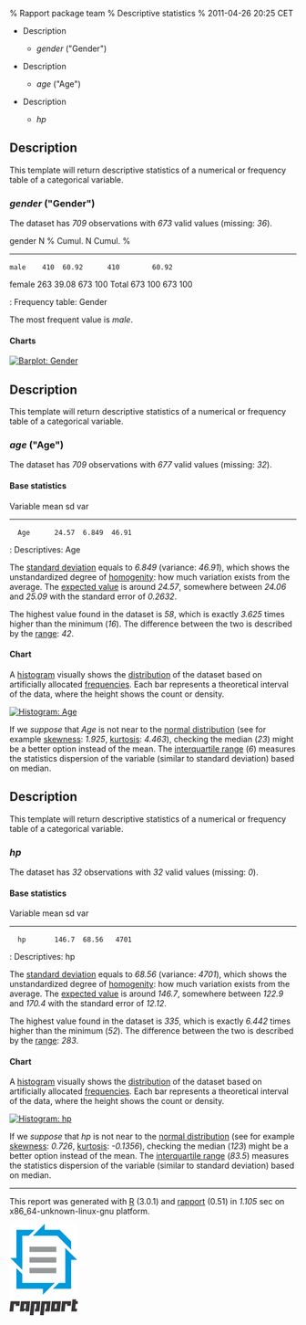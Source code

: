 % Rapport package team
% Descriptive statistics
% 2011-04-26 20:25 CET

-   Description
    -   *gender* ("Gender")

-   Description
    -   *age* ("Age")

-   Description
    -   *hp*


Description
-----------

This template will return descriptive statistics of a numerical or
frequency table of a categorical variable.

### *gender* ("Gender")

The dataset has *709* observations with *673* valid values (missing:
*36*).

   gender    N     %     Cumul. N    Cumul. %
  --------- ---- ------ ----------- -----------
    male    410  60.92      410        60.92
   female   263  39.08      673         100
    Total   673   100       673         100

  : Frequency table: Gender

The most frequent value is *male*.

#### Charts

[![Barplot:
Gender](plots/Descriptives-1.png)](plots/Descriptives-1-hires.png)

Description
-----------

This template will return descriptive statistics of a numerical or
frequency table of a categorical variable.

### *age* ("Age")

The dataset has *709* observations with *677* valid values (missing:
*32*).

#### Base statistics

   Variable    mean     sd    var
  ----------- ------- ------ ------
      Age      24.57  6.849  46.91

  : Descriptives: Age

The [standard
deviation](http://en.wikipedia.org/wiki/Standard_deviation) equals to
*6.849* (variance: *46.91*), which shows the unstandardized degree of
[homogenity](http://en.wikipedia.org/wiki/Homogeneity_(statistics)): how
much variation exists from the average. The [expected
value](http://en.wikipedia.org/wiki/Mean) is around *24.57*, somewhere
between *24.06* and *25.09* with the standard error of *0.2632*.

The highest value found in the dataset is *58*, which is exactly *3.625*
times higher than the minimum (*16*). The difference between the two is
described by the
[range](http://en.wikipedia.org/wiki/Range_(statistics)): *42*.

#### Chart

A [histogram](http://en.wikipedia.org/wiki/Histogram) visually shows the
[distribution](http://en.wikipedia.org/wiki/Probability_distribution) of
the dataset based on artificially allocated
[frequencies](http://en.wikipedia.org/wiki/Statistical_frequency). Each
bar represents a theoretical interval of the data, where the height
shows the count or density.

[![Histogram:
Age](plots/Descriptives-2.png)](plots/Descriptives-2-hires.png)

If we *suppose* that *Age* is not near to the [normal
distribution](http://en.wikipedia.org/wiki/Normal_distribution) (see for
example [skewness](http://en.wikipedia.org/wiki/Skewness): *1.925*,
[kurtosis](http://en.wikipedia.org/wiki/Kurtosis): *4.463*), checking
the median (*23*) might be a better option instead of the mean. The
[interquartile range](http://en.wikipedia.org/wiki/Interquartile_range)
(*6*) measures the statistics dispersion of the variable (similar to
standard deviation) based on median.

Description
-----------

This template will return descriptive statistics of a numerical or
frequency table of a categorical variable.

### *hp*

The dataset has *32* observations with *32* valid values (missing: *0*).

#### Base statistics

   Variable    mean     sd    var
  ----------- ------- ------ ------
      hp       146.7  68.56   4701

  : Descriptives: hp

The [standard
deviation](http://en.wikipedia.org/wiki/Standard_deviation) equals to
*68.56* (variance: *4701*), which shows the unstandardized degree of
[homogenity](http://en.wikipedia.org/wiki/Homogeneity_(statistics)): how
much variation exists from the average. The [expected
value](http://en.wikipedia.org/wiki/Mean) is around *146.7*, somewhere
between *122.9* and *170.4* with the standard error of *12.12*.

The highest value found in the dataset is *335*, which is exactly
*6.442* times higher than the minimum (*52*). The difference between the
two is described by the
[range](http://en.wikipedia.org/wiki/Range_(statistics)): *283*.

#### Chart

A [histogram](http://en.wikipedia.org/wiki/Histogram) visually shows the
[distribution](http://en.wikipedia.org/wiki/Probability_distribution) of
the dataset based on artificially allocated
[frequencies](http://en.wikipedia.org/wiki/Statistical_frequency). Each
bar represents a theoretical interval of the data, where the height
shows the count or density.

[![Histogram:
hp](plots/Descriptives-3.png)](plots/Descriptives-3-hires.png)

If we *suppose* that *hp* is not near to the [normal
distribution](http://en.wikipedia.org/wiki/Normal_distribution) (see for
example [skewness](http://en.wikipedia.org/wiki/Skewness): *0.726*,
[kurtosis](http://en.wikipedia.org/wiki/Kurtosis): *-0.1356*), checking
the median (*123*) might be a better option instead of the mean. The
[interquartile range](http://en.wikipedia.org/wiki/Interquartile_range)
(*83.5*) measures the statistics dispersion of the variable (similar to
standard deviation) based on median.

* * * * *

This report was generated with [R](http://www.r-project.org/) (3.0.1)
and [rapport](http://rapport-package.info/) (0.51) in *1.105* sec on
x86\_64-unknown-linux-gnu platform.

![](images/logo.png)
